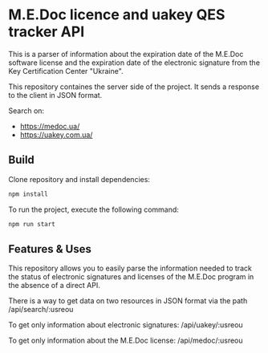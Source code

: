 # M.E.Doc licence and uakey QES tracker API
This is a parser of information about the expiration date of the M.E.Doc software license and the expiration date of the electronic signature from the Key Certification Center "Ukraine".

This repository containes the server side of the project. It sends a response to the client in JSON format.

Search on:
- https://medoc.ua/
- https://uakey.com.ua/
## Build
Clone repository and install dependencies:
```bash
npm install
```
To run the project, execute the following command:
```bash
npm run start
```
## Features & Uses
This repository allows you to easily parse the information needed to track the status of electronic signatures and licenses of the M.E.Doc program in the absence of a direct API.

There is a way to get data on two resources in JSON format via the path /api/search/:usreou

To get only information about electronic signatures: /api/uakey/:usreou

To get only information about the M.E.Doc license: /api/medoc/:usreou

